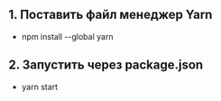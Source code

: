 ## 1. Поставить файл менеджер Yarn
- npm install --global yarn

## 2. Запустить через package.json 
- yarn start
